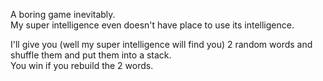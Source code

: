 A boring game inevitably.\
My super intelligence even doesn't have place to use its intelligence.

I'll give you (well my super intelligence will find you) 2 random words and shuffle them and put them into a stack.\
You win if you rebuild the 2 words.

